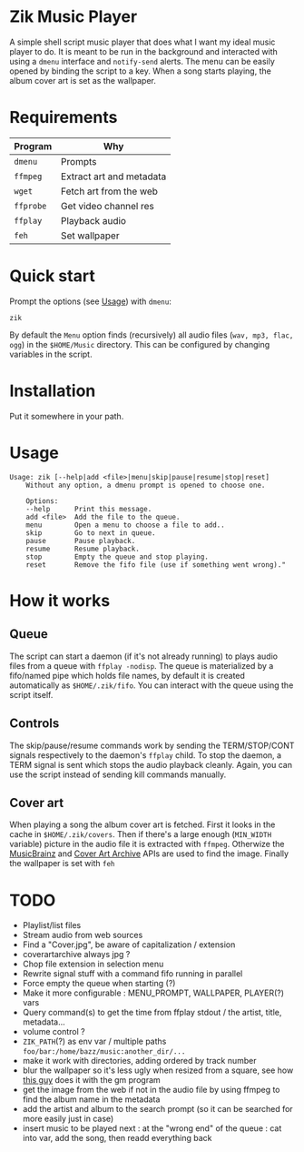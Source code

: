 # Zik Music Player
A simple shell script music player that does what I want my ideal music player
to do. It is meant to be run in the background and interacted with using a
`dmenu` interface and `notify-send` alerts. The menu can be easily opened by
binding the script to a key. When a song starts playing, the album cover art is
set as the wallpaper.

# Requirements
| Program   | Why                      |
|-----------|--------------------------|
| `dmenu`   | Prompts                  |
| `ffmpeg`  | Extract art and metadata |
| `wget`    | Fetch art from the web   |
| `ffprobe` | Get video channel res    |
| `ffplay`  | Playback audio           |
| `feh`     | Set wallpaper            |

# Quick start
Prompt the options (see [Usage](#usage)) with `dmenu`:
```
zik
```

By default the `Menu` option finds (recursively) all audio files (`wav, mp3,
flac, ogg`) in the `$HOME/Music` directory. This can be configured by changing
variables in the script.


# Installation
Put it somewhere in your path. 

# Usage
```
Usage: zik [--help|add <file>|menu|skip|pause|resume|stop|reset]
    Without any option, a dmenu prompt is opened to choose one.

    Options:
    --help      Print this message.
    add <file>  Add the file to the queue.
    menu        Open a menu to choose a file to add..
    skip        Go to next in queue.
    pause       Pause playback.
    resume      Resume playback.
    stop        Empty the queue and stop playing.
    reset       Remove the fifo file (use if something went wrong)."
```

# How it works

## Queue
The script can start a daemon (if it's not already running) to plays audio
files from a queue with `ffplay -nodisp`. The queue is materialized by a
fifo/named pipe which holds file names, by default it is created automatically
as `$HOME/.zik/fifo`. You can interact with the queue using the script itself.

## Controls
The skip/pause/resume commands work by sending the TERM/STOP/CONT signals
respectively to the daemon's `ffplay` child. To stop the daemon, a TERM signal
is sent which stops the audio playback cleanly. Again, you can use the script
instead of sending kill commands manually.

## Cover art
When playing a song the album cover art is fetched. First it looks in the cache
in `$HOME/.zik/covers`.  Then if there's a large enough (`MIN_WIDTH` variable)
picture in the audio file it is extracted with `ffmpeg`.  Otherwize the
[MusicBrainz](https://musicbrainz.org/) and [Cover Art
Archive](http://coverartarchive.org/) APIs are used to find the image.  Finally
the wallpaper is set with `feh`

# TODO
- Playlist/list files
- Stream audio from web sources
- Find a "Cover.jpg", be aware of capitalization / extension
- coverartarchive always jpg ?
- Chop file extension in selection menu
- Rewrite signal stuff with a command fifo running in parallel
- Force empty the queue when starting (?)
- Make it more configurable : MENU_PROMPT, WALLPAPER, PLAYER(?) vars
- Query command(s) to get the time from ffplay stdout / the artist, title, metadata...
- volume control ?
- `ZIK_PATH`(?) as env var / multiple paths `foo/bar:/home/bazz/music:another_dir/...`
- make it work with directories, adding ordered by track number
- blur the wallpaper so it's less ugly when resized from a square, see how [this guy](https://github.com/rstacruz/feh-blur-wallpaperu) does it with the gm program
- get the image from the web if not in the audio file by using ffmpeg to find the album name in the metadata
- add the artist and album to the search prompt (so it can be searched for more easily just in case)
- insert music to be played next : at the "wrong end" of the queue : cat into var, add the song, then readd everything back

